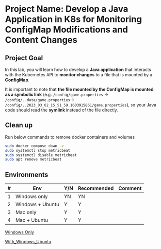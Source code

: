 # Project Name: Develop a Java Application in K8s for Monitoring ConfigMap Modifications and Content Changes

## Project Goal

In this lab, you will learn how to develop a **Java application** that interacts with the Kubernetes API to **monitor changes** to a file that is mounted by a **ConfigMap**.

It is important to note that **the file mounted by the ConfigMap is mounted as a symbolic link** (e.g. `/config/game.properties` -> `/config/..data/game.properties`-> `/config/..2023_03_02_15_51_59.1603915861/game.properties`), so your Java code should read the **symlink** instead of the file directly.

## Clean up

Run below commands to remove docker containers and volumes

```bash
sudo docker compose down -v
sudo systemctl stop metricbeat
sudo systemctl disable metricbeat
sudo apt remove metricbeat
```

## Environments

| #  | Env  | Y/N  | Recommended   |  Comment |
|---|---|---|---|---|
| 1 | Windows only | YN | YN |   |
| 2 | Windows + Ubuntu | Y | Y |   |
| 3 | Mac only | Y | Y |   |
| 4 | Mac + Ubuntu | Y | Y |   |

[Windows Only](01_Y_WindowsOnly.md)

[With_Windows_Ubuntu](02_Y_Windows_Ubuntu.md)

<!--
[Windows Only doesn't work](01_N_WindowsOnly.md)

[Mac Only doesn't work](03_N_MacOnly.md)

[With_Mac_Ubuntu](04_Y_Mac_Ubuntu.md)
-->
